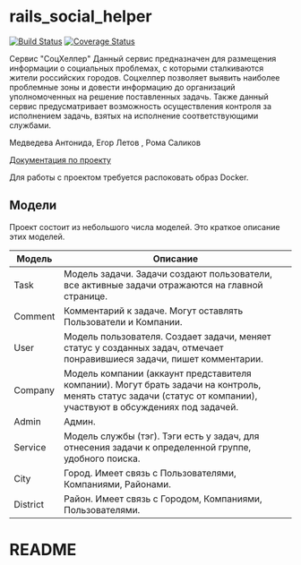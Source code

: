 # rails_social_helper
[![Build Status](https://travis-ci.org/anatoliypronin/rails_social_helper.svg?branch=develop)](https://travis-ci.org/anatoliypronin/rails_social_helper)
[![Coverage Status](https://coveralls.io/repos/github/anatoliypronin/rails_social_helper/badge.svg?branch=develop)](https://coveralls.io/github/anatoliypronin/rails_social_helper?branch=develop)

Сервис "СоцХелпер"
Данный сервис предназначен для размещения информации о социальных проблемах, с которыми сталкиваются жители российских городов. Соцхелпер позволяет выявить наиболее проблемные зоны и довести информацию до организаций уполномоченных на решение  поставленных задачь. Также данный сервис предусматривает возможность осуществления контроля за исполнением задачь, взятых на исполнение соответствующими службами.

Медведева Антонида, Егор Летов , Рома Саликов

[Документация по проекту](https://drive.google.com/open?id=1Rm1nRNiidFe9EfCy1eYZK8JnwYGfjXeE)

Для работы с проектом требуется распоковать образ Docker.

## Модели
Проект состоит из небольшого числа моделей. Это краткое описание этих моделей.

Модель | Описание
--- | ---
Task | Модель задачи. Задачи создают пользователи, все активные задачи отражаются на главной странице.
Comment | Комментарий к задаче. Могут оставлять Пользователи и Компании.
User | Модель пользователя. Создает задачи, меняет статус у созданных задач, отмечает понравившиеся задачи, пишет комментарии.
Company | Модель компании (аккаунт представителя компании). Могут брать задачи на контроль, менять статус задачи (статус от компании), участвуют в обсуждениях под задачей.
Admin | Админ.
Service | Модель службы (тэг). Тэги есть у задач, для отнесения задачи к определенной группе, удобного поиска.
City | Город. Имеет связь с Пользователями, Компаниями, Районами.
District | Район. Имеет связь с Городом, Компаниями, Пользователями.

# README

